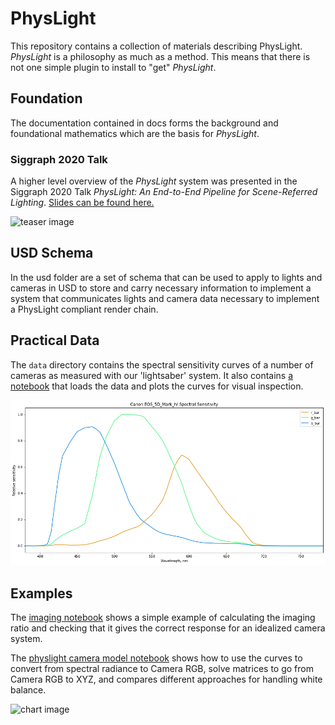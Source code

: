 # PhysLight

This repository contains a collection of materials describing
PhysLight. *PhysLight* is a philosophy as much as a method. This means
that there is not one simple plugin to install to "get" *PhysLight*.
 
## Foundation

The documentation contained in docs forms the background and
foundational mathematics which are the basis for *PhysLight*.

### Siggraph 2020 Talk
 
A higher level overview of the *PhysLight* system was presented in the
Siggraph 2020 Talk *PhysLight: An End-to-End Pipeline for
Scene-Referred Lighting*. [Slides can be found
here.](https://drive.google.com/file/d/1a2jGciAmfH9yPdJCXNuNNEs_U07znp9C/view?usp=sharing)

![teaser image](img/teaser_gmp.jpg)

## USD Schema

In the usd folder are a set of schema that can be used to apply to
lights and cameras in USD to store and carry necessary information to
implement a system that communicates lights and camera data necessary
to implement a PhysLight compliant render chain.

## Practical Data

The `data` directory contains the spectral sensitivity curves of a number of cameras as measured with our 'lightsaber' system. It also contains [a notebook](https://github.com/wetadigital/physlight/blob/master/data/plot_curves.ipynb) that loads the data and plots the curves for visual inspection.

![curves image](img/plot_5div.png)

## Examples

The [imaging notebook](https://github.com/wetadigital/physlight/blob/master/examples/physlight_imaging.ipynb) shows a simple example of calculating the imaging ratio and checking that it gives the correct response for an idealized camera system.

The [physlight camera model notebook](https://github.com/wetadigital/physlight/blob/master/examples/physlight_camera_model.ipynb) shows how to use the curves to convert from spectral radiance to Camera RGB, solve matrices to go from Camera RGB to XYZ, and compares different approaches for handling white balance.

![chart image](img/chart_wb.png)
